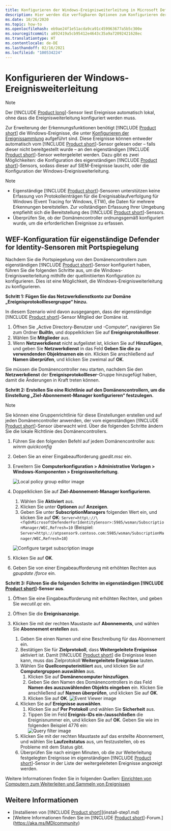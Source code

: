 ```yaml
---
title: Konfigurieren der Windows-Ereignisweiterleitung in Microsoft Defender for Identity
description: Hier werden die verfügbaren Optionen zum Konfigurieren der Windows-Ereignisweiterleitung mit Microsoft Defender for Identity beschrieben.
ms.date: 10/26/2020
ms.topic: how-to
ms.openlocfilehash: eb9ae24f1e51acda9ca91c459963677a5b5c300e
ms.sourcegitcommit: a892419a5cb95412e4643c35a9a72092421628ec
ms.translationtype: HT
ms.contentlocale: de-DE
ms.lasthandoff: 02/16/2021
ms.locfileid: "100534224"
---
```

# <a name="configuring-windows-event-forwarding"></a>Konfigurieren der Windows-Ereignisweiterleitung

> [!NOTE]
> Der [!INCLUDE [Product long](includes/product-long.md)]-Sensor liest Ereignisse automatisch lokal, ohne dass die Ereignisweiterleitung konfiguriert werden muss.

Zur Erweiterung der Erkennungsfunktionen benötigt [!INCLUDE [Product short](includes/product-short.md)] die Windows-Ereignisse, die unter [Konfigurieren der Ereignissammlung](configure-windows-event-collection.md#configure-event-collection) aufgeführt sind. Diese Ereignisse können entweder automatisch vom [!INCLUDE [Product short](includes/product-short.md)]-Sensor gelesen oder – falls dieser nicht bereitgestellt wurde – an den eigenständigen [!INCLUDE [Product short](includes/product-short.md)]-Sensor weitergeleitet werden. Dazu gibt es zwei Möglichkeiten: die Konfiguration des eigenständigen [!INCLUDE [Product short](includes/product-short.md)]-Sensors, sodass dieser auf SIEM-Ereignisse lauscht, oder die Konfiguration der Windows-Ereignisweiterleitung.

> [!NOTE]
>
> - Eigenständige [!INCLUDE [Product short](includes/product-short.md)]-Sensoren unterstützen keine Erfassung von Protokolleinträgen für die Ereignisablaufverfolgung für Windows (Event Tracing for Windows, ETW), die Daten für mehrere Erkennungen bereitstellen. Zur vollständigen Erfassung Ihrer Umgebung empfiehlt sich die Bereitstellung des [!INCLUDE [Product short](includes/product-short.md)]-Sensors.
> - Überprüfen Sie, ob der Domänencontroller ordnungsgemäß konfiguriert wurde, um die erforderlichen Ereignisse zu erfassen.

## <a name="wef-configuration-for-defender-for-identity-standalone-sensors-with-port-mirroring"></a>WEF-Konfiguration für eigenständige Defender for Identity-Sensoren mit Portspiegelung

Nachdem Sie die Portspiegelung von den Domänencontrollern zum eigenständigen [!INCLUDE [Product short](includes/product-short.md)]-Sensor konfiguriert haben, führen Sie die folgenden Schritte aus, um die Windows-Ereignisweiterleitung mithilfe der quellinitiierten Konfiguration zu konfigurieren. Dies ist eine Möglichkeit, die Windows-Ereignisweiterleitung zu konfigurieren.

**Schritt 1: Fügen Sie das Netzwerkdienstkonto zur Domäne „Ereignisprotokolllesergruppe“ hinzu.**

In diesem Szenario wird davon ausgegangen, dass der eigenständige [!INCLUDE [Product short](includes/product-short.md)]-Sensor Mitglied der Domäne ist.

1. Öffnen Sie „Active Directory-Benutzer und -Computer“, navigieren Sie zum Ordner **BuiltIn**, und doppelklicken Sie auf **Ereignisprotokollleser**.
1. Wählen Sie **Mitglieder** aus.
1. Wenn **Netzwerkdienst** nicht aufgelistet ist, klicken Sie auf **Hinzufügen**, und geben Sie **Netzwerkdienst** in das Feld **Geben Sie die zu verwendenden Objektnamen ein** ein. Klicken Sie anschließend auf **Namen überprüfen**, und klicken Sie zweimal auf **OK**.

Sie müssen die Domänencontroller neu starten, nachdem Sie den **Netzwerkdienst** der **Ereignisprotokollleser**-Gruppe hinzugefügt haben, damit die Änderungen in Kraft treten können.

**Schritt 2: Erstellen Sie eine Richtlinie auf den Domänencontrollern, um die Einstellung „Ziel-Abonnement-Manager konfigurieren“ festzulegen.**

> [!Note]
> Sie können eine Gruppenrichtlinie für diese Einstellungen erstellen und auf jeden Domänencontroller anwenden, der vom eigenständigen [!INCLUDE [Product short](includes/product-short.md)]-Sensor überwacht wird. Über die folgenden Schritte ändern Sie die lokale Richtlinie des Domänencontrollers.

1. Führen Sie den folgenden Befehl auf jedem Domänencontroller aus: *winrm quickconfig*
1. Geben Sie an einer Eingabeaufforderung *gpedit.msc* ein.
1. Erweitern Sie **Computerkonfiguration > Administrative Vorlagen > Windows-Komponenten > Ereignisweiterleitung**.

    ![Local policy group editor image](media/wef-1-local-group-policy-editor.png)

1. Doppelklicken Sie auf **Ziel-Abonnement-Manager konfigurieren**.

    1. Wählen Sie **Aktiviert** aus.
    1. Klicken Sie unter **Optionen** auf **Anzeigen**.
    1. Geben Sie unter **SubscriptionManagers** folgenden Wert ein, und klicken Sie auf **OK**:  `Server=http\://\<fqdnMicrosoftDefenderForIdentitySensor>:5985/wsman/SubscriptionManager/WEC,Refresh=10` (Beispiel: `Server=http\://atpsensor9.contoso.com:5985/wsman/SubscriptionManager/WEC,Refresh=10`)

    ![Configure target subscription image](media/wef-2-config-target-sub-manager.png)

1. Klicken Sie auf **OK**.
1. Geben Sie von einer Eingabeaufforderung mit erhöhten Rechten aus *gpupdate /force* ein.

**Schritt 3: Führen Sie die folgenden Schritte im eigenständigen [!INCLUDE [Product short](includes/product-short.md)]-Sensor aus**.

1. Öffnen Sie eine Eingabeaufforderung mit erhöhten Rechten, und geben Sie *wecutil.qc* ein.
1. Öffnen Sie die **Ereignisanzeige**.
1. Klicken Sie mit der rechten Maustaste auf **Abonnements**, und wählen Sie **Abonnement erstellen** aus.

    1. Geben Sie einen Namen und eine Beschreibung für das Abonnement ein.
    1. Bestätigen Sie für **Zielprotokoll**, dass **Weitergeleitete Ereignisse** aktiviert ist. Damit [!INCLUDE [Product short](includes/product-short.md)] die Ereignisse lesen kann, muss das Zielprotokoll **Weitergeleitete Ereignisse** lauten.
    1. Wählen Sie **Quellcomputerinitiiert** aus, und klicken Sie auf **Computergruppen auswählen** aus.
        1. Klicken Sie auf **Domänencomputer hinzufügen**.
        1. Geben Sie den Namen des Domänencontrollers in das Feld **Namen des auszuwählenden Objekts eingeben** ein. Klicken Sie anschließend auf **Namen überprüfen**, und klicken Sie auf **OK**.
        1. Klicken Sie auf **OK**.
        ![Event Viewer image](media/wef-3-event-viewer.png)
    1. Klicken Sie auf **Ereignisse auswählen**.
        1. Klicken Sie auf **Per Protokoll** und wählen Sie **Sicherheit** aus.
        1. Tippen Sie im Feld **Ereignis-IDs ein-/ausschließen** die Ereignisnummer ein, und klicken Sie auf **OK**. Geben Sie wie im folgenden Beispiel 4776 ein:<br/>
        ![Query filter image](media/wef-4-query-filter.png)
    1. Klicken Sie mit der rechten Maustaste auf das erstellte Abonnement, und wählen Sie **Laufzeitstatus** aus, um festzustellen, ob es Probleme mit dem Status gibt.
    1. Überprüfen Sie nach einigen Minuten, ob die zur Weiterleitung festgelegten Ereignisse im eigenständigen [!INCLUDE [Product short](includes/product-short.md)]-Sensor in der Liste der weitergeleiteten Ereignisse angezeigt werden.

Weitere Informationen finden Sie in folgenden Quellen: [Einrichten von Computern zum Weiterleiten und Sammeln von Ereignissen](/previous-versions/windows/it-pro/windows-server-2008-R2-and-2008/cc748890(v=ws.11))

## <a name="see-also"></a>Weitere Informationen

- [Installieren von [!INCLUDE [Product short](includes/product-short.md)]](install-step1.md)
- [Weitere Informationen finden Sie im [!INCLUDE [Product short](includes/product-short.md)]-Forum.](https://aka.ms/MDIcommunity)

